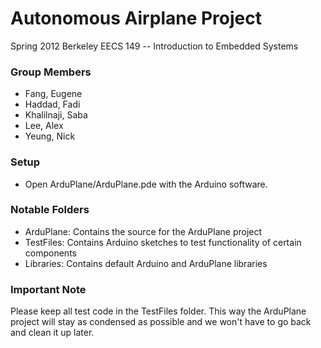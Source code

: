 Autonomous Airplane Project
=============================
Spring 2012 Berkeley EECS 149 -- Introduction to Embedded Systems

### Group Members
- Fang, Eugene
- Haddad, Fadi
- Khalilnaji, Saba
- Lee, Alex
- Yeung, Nick

### Setup
- Open ArduPlane/ArduPlane.pde with the Arduino software.

### Notable Folders
- ArduPlane: Contains the source for the ArduPlane project
- TestFiles: Contains Arduino sketches to test functionality of certain components
- Libraries: Contains default Arduino and ArduPlane libraries

### Important Note
Please keep all test code in the TestFiles folder. This way the ArduPlane project will stay as condensed as possible and we won't have to go back and clean it up later.
